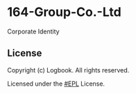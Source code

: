 # 164-Group-Co.-Ltd
Сorporate Identity
## License
Copyright (c) Logbook. All rights reserved.

Licensed under the [#EPL](http://www.gnu.org/licenses/license-list.html#EPL) License.
